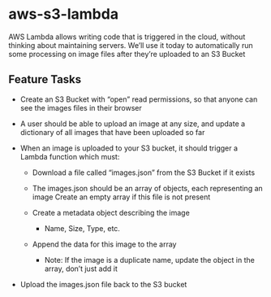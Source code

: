 # aws-s3-lambda

AWS Lambda allows writing code that is triggered in the cloud, without thinking about maintaining servers. We’ll use it today to automatically run some processing on image files after they’re uploaded to an S3 Bucket

## Feature Tasks

* Create an S3 Bucket with “open” read permissions, so that anyone can see the images
    files in their browser

* A user should be able to upload an image at any size, and update a dictionary of
    all images that have been uploaded so far

* When an image is uploaded to your S3 bucket, it should trigger a Lambda function
    which must:

  * Download a file called “images.json” from the S3 Bucket if it exists

  * The images.json should be an array of objects, each representing an image
      Create an empty array if this file is not present

  * Create a metadata object describing the image

    * Name, Size, Type, etc.

  * Append the data for this image to the array

    * Note: If the image is a duplicate name, update the object in the array, don’t
      just add it

* Upload the images.json file back to the S3 bucket
